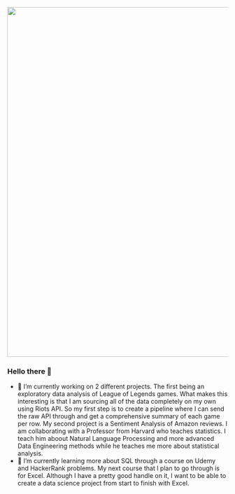 <p align="center">
    <img width="800" src="Hellothere.gif">
</p>

### Hello there 👋


- 🔭 I’m currently working on 2 different projects. The first being an exploratory data analysis of League of Legends games. What makes this interesting is that I am sourcing all of the data completely on my own using Riots API. So my first step is to create a pipeline where I can send the raw API through and get a comprehensive summary of each game per row. My second project is a Sentiment Analysis of Amazon reviews. I am collaborating with a Professor from Harvard who teaches statistics. I teach him aboout Natural Language Processing and more advanced Data Engineering methods while he teaches me more about statistical analysis.
-  🌱 I’m currently learning more about SQL through a course on Udemy and HackerRank problems. My next course that I plan to go through is for Excel. Although I have a pretty good handle on it, I want to be able to create a data science project from start to finish with Excel. 
<!--
**Zealfire243/Zealfire243** is a ✨ _special_ ✨ repository because its `README.md` (this file) appears on your GitHub profile.

Here are some ideas to get you started:
My name is Ethan Helder and I am a data scientist. I have recently graduated from Flatiron School and had been working in the food service industry for 7 years. I have been a bartender

- 👯 I’m looking to collaborate on ...
- 🤔 I’m looking for help with getting a Data Science related job. If you have any suggestions for my profiles or willing to give any tips regarding my resume/CV, I would really appreciate it. And if you believe that I would be a good fit for a job, reach out. 
- 💬 Ask me about 
- 📫 How to reach me: ...
- 😄 Pronouns: ...
- ⚡ Fun fact: ...
-->
